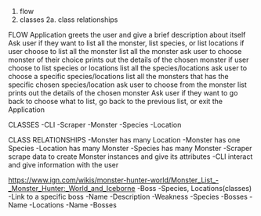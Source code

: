 1. flow
2. classes
  2a. class relationships

FLOW
  Application greets the user and give a brief description about itself
  Ask user if they want to list all the monster, list species, or list locations
    if user choose to list all the monster
      list all the monster
      ask user to choose monster of their choice
      prints out the details of the chosen monster
    if user choose to list species or locations
      list all the species/locations
      ask user to choose a specific species/locations
      list all the monsters that has the specific chosen species/location
      ask user to choose from the monster list
      prints out the details of the chosen monster
  Ask user if they want to go back to choose what to list, go back to the previous list, or exit the Application

CLASSES
  -CLI
  -Scraper
  -Monster
  -Species
  -Location

CLASS RELATIONSHIPS
  -Monster has many Location
  -Monster has one Species
  -Location has many Monster
  -Species has many Monster
  -Scraper scrape data to create Monster instances and give its attributes
  -CLI interact and give information with the user





https://www.ign.com/wikis/monster-hunter-world/Monster_List_-_Monster_Hunter:_World_and_Iceborne
	-Boss
		-Species, Locations(classes)
		-Link to a specific boss
		-Name
		-Description
		-Weakness
	-Species
		-Bosses
		-Name
	-Locations
		-Name
		-Bosses

<!-- require 'nokogiri'
require 'open-uri'

site = "https://www.ign.com/wikis/monster-hunter-world/Monster_List_-_Monster_Hunter:_World_and_Iceborne#Large_Monsters"


page = Nokogiri::HTML(open(site))



monsters = page.css("section.jsx-1653715561.jsx-3569582989.wiki-section tr td")

monsters.each do |m|
  puts m.css("a").text
end -->
